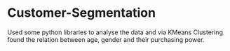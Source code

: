 # Customer-Segmentation
Used some python libraries to analyse the data and via KMeans Clustering found the relation between age, gender and their purchasing power.
